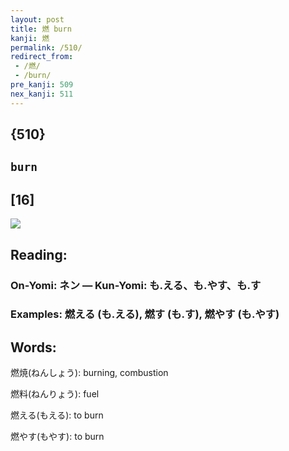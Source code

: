 ```yaml
---
layout: post
title: 燃 burn
kanji: 燃
permalink: /510/
redirect_from:
 - /燃/
 - /burn/
pre_kanji: 509
nex_kanji: 511
---
```


## {510}

## `burn`

## [16]

<div class="stroke"><img src="E78783.png" /></div>

## Reading:

### On-Yomi: ネン &mdash; Kun-Yomi: も.える、も.やす、も.す

### Examples: 燃える (も.える), 燃す (も.す), 燃やす (も.やす)

## Words:

燃焼(ねんしょう): burning, combustion

燃料(ねんりょう): fuel

燃える(もえる): to burn

燃やす(もやす): to burn

